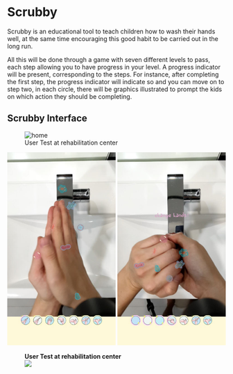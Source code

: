 # Scrubby
Scrubby is an educational tool to teach children how to wash their hands well, at the same time encouraging this good habit to be carried out in the long run. 

All this will be done through a game with seven different levels to pass, each step allowing you to have progress in your level. A progress indicator will be present, corresponding to the steps. For instance, after completing the first step, the progress indicator will indicate so and you can move on to step two, in each circle, there will be graphics illustrated to prompt the kids on which action they should be completing. 

<h2>Scrubby Interface</h2>
<p float="left">
<figure>
  <img src="images/homepage.jpg" alt="home" width="250">
  <figcaption>User Test at rehabilitation center</figcaption>
</figure>
    <img src="images/hand1.jpg" alt="hand1" width="250"> 
    <img src="images/hand2.jpg" alt="hand2" width="250">
</p>
<figure>
  <figcaption><b>User Test at rehabilitation center</b></figcaption>
  <img src="images/elderly-test.JPG" width="500">
</figure>

